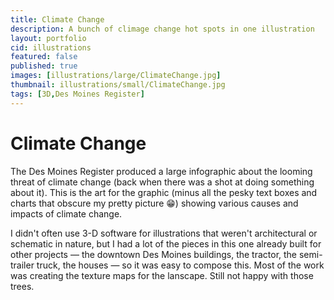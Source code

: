 ```yaml
---
title: Climate Change
description: A bunch of climage change hot spots in one illustration
layout: portfolio
cid: illustrations
featured: false
published: true
images: [illustrations/large/ClimateChange.jpg]
thumbnail: illustrations/small/ClimateChange.jpg
tags: [3D,Des Moines Register]
---
```


# Climate Change

The Des Moines Register produced a large infographic about the looming threat of climate change (back when there was a shot at doing something about it). This is the art for the graphic (minus all the pesky text boxes and charts that obscure my pretty picture 😁) showing various causes and impacts of climate change.

I didn't often use 3-D software for illustrations that weren't architectural or schematic in nature, but I had a lot of the pieces in this one already built for other projects — the downtown Des Moines buildings, the tractor, the semi-trailer truck, the houses — so it was easy to compose this. Most of the work was creating the texture maps for the lanscape. Still not happy with those trees.

